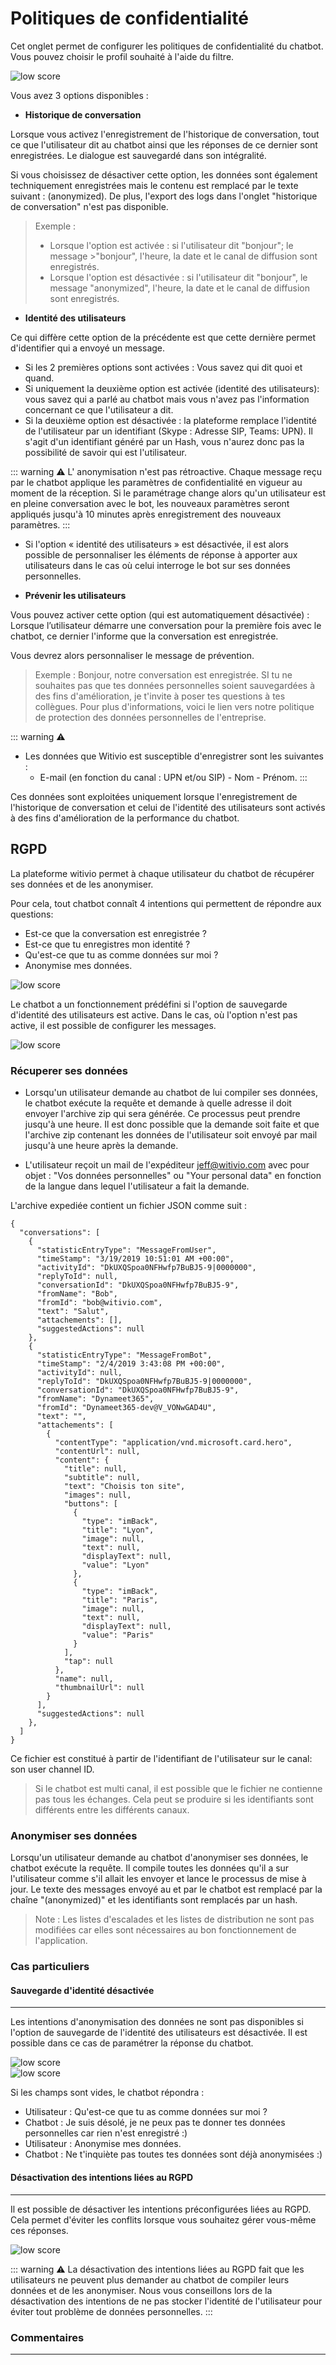 # Politiques de confidentialité

Cet onglet permet de configurer les politiques de confidentialité du chatbot. Vous pouvez choisir le profil souhaité à l'aide du filtre.

<div class="image_center">
  <img :src="$withBase('/assets/img/fr/parametres/confiden1.png')" alt="low score">
</div>


Vous avez 3 options disponibles :


* **Historique de conversation**

Lorsque vous activez l'enregistrement de l'historique de conversation, tout ce que l'utilisateur dit au chatbot ainsi que les réponses de ce dernier sont enregistrées. Le dialogue est sauvegardé dans son intégralité.

Si vous choisissez de désactiver cette option, les données sont également techniquement enregistrées mais le contenu est remplacé par le texte suivant : (anonymized). De plus, l'export des logs dans l'onglet "historique de conversation" n'est pas disponible.

>Exemple :
>-   Lorsque l'option est activée : si l'utilisateur dit "bonjour"; le message >"bonjour", l'heure, la date et le canal de diffusion sont enregistrés.
>-   Lorsque l'option est désactivée : si l'utilisateur dit "bonjour", le message "anonymized", l'heure, la date et le canal de diffusion sont enregistrés.

* **Identité des utilisateurs**

Ce qui diffère cette option de la précédente est que cette dernière permet d'identifier qui a envoyé un message.

-   Si les 2 premières options sont activées : Vous savez qui dit quoi et quand.
-   Si uniquement la deuxième option est activée (identité des utilisateurs): vous savez qui a parlé au chatbot mais vous n'avez pas l'information concernant ce que l'utilisateur a dit.
-   Si la deuxième option est désactivée : la plateforme remplace l'identité de l'utilisateur par un identifiant (Skype : Adresse SIP, Teams: UPN). Il s'agit d'un identifiant généré par un Hash, vous n'aurez donc pas la possibilité de savoir qui est l'utilisateur.

::: warning ⚠️
L' anonymisation n'est pas rétroactive. Chaque message reçu par le chatbot applique les paramètres de confidentialité en vigueur au moment de la réception. Si le paramétrage change alors qu'un utilisateur est en pleine conversation avec le bot, les nouveaux paramètres seront appliqués jusqu'à 10 minutes après enregistrement des nouveaux paramètres.
:::

-   Si l'option « identité des utilisateurs » est désactivée, il est alors possible de personnaliser les éléments de réponse à apporter aux utilisateurs dans le cas où celui interroge le bot sur ses données personnelles.

* **Prévenir les utilisateurs**

Vous pouvez activer cette option (qui est automatiquement désactivée) : Lorsque l’utilisateur démarre une conversation pour la première fois avec le chatbot, ce dernier l'informe que la conversation est enregistrée.

Vous devrez alors personnaliser le message de prévention.

>Exemple : Bonjour, notre conversation est enregistrée. SI tu ne souhaites pas que tes données personnelles soient sauvegardées à des fins d'amélioration, je t'invite à poser tes questions à tes collègues. Pour plus d'informations, voici le lien vers notre politique de protection des données personnelles de l'entreprise.

::: warning ⚠️
* Les données que Witivio est susceptible d'enregistrer sont les suivantes :
  * E-mail (en fonction du canal : UPN et/ou SIP) - Nom - Prénom.
:::

Ces données sont exploitées uniquement lorsque l'enregistrement de l'historique de conversation et celui de l'identité des utilisateurs sont activés à des fins d'amélioration de la performance du chatbot.


## RGPD

La plateforme witivio permet à chaque utilisateur du chatbot de récupérer ses données et de les anonymiser.

Pour cela, tout chatbot connaît 4 intentions qui permettent de répondre aux questions:

* Est-ce que la conversation est enregistrée ?
* Est-ce que tu enregistres mon identité ?
* Qu'est-ce que tu as comme données sur moi ?
* Anonymise mes données.

<div class="image_center">
  <img :src="$withBase('/assets/img/fr/parametres/rgpd1.png')" alt="low score">
</div>


Le chatbot a un fonctionnement prédéfini si l'option de sauvegarde d'identité des utilisateurs est active. Dans le cas, où l'option n'est pas active, il est possible de configurer les messages.

<div class="image_center">
  <img :src="$withBase('/assets/img/fr/parametres/rgpd2.png')" alt="low score">
</div>


### Récuperer ses données

* Lorsqu'un utilisateur demande au chatbot de lui compiler ses données, le chatbot exécute la requête et demande à quelle adresse il doit envoyer l'archive zip qui sera générée. Ce processus peut prendre jusqu'à une heure. Il est donc possible que la demande soit faite et que l'archive zip contenant les données de l'utilisateur soit envoyé par mail jusqu'à une heure après la demande.

* L'utilisateur reçoit un mail de l'expéditeur jeff@witivio.com avec pour objet : "Vos données personnelles" ou "Your personal data" en fonction de la langue dans lequel l'utilisateur a fait la demande.

L'archive expediée contient un fichier JSON comme suit :

```
{
  "conversations": [
    {
      "statisticEntryType": "MessageFromUser",
      "timeStamp": "3/19/2019 10:51:01 AM +00:00",
      "activityId": "DkUXQSpoa0NFHwfp7BuBJ5-9|0000000",
      "replyToId": null,
      "conversationId": "DkUXQSpoa0NFHwfp7BuBJ5-9",
      "fromName": "Bob",
      "fromId": "bob@witivio.com",
      "text": "Salut",
      "attachements": [],
      "suggestedActions": null
    },
    {
      "statisticEntryType": "MessageFromBot",
      "timeStamp": "2/4/2019 3:43:08 PM +00:00",
      "activityId": null,
      "replyToId": "DkUXQSpoa0NFHwfp7BuBJ5-9|0000000",
      "conversationId": "DkUXQSpoa0NFHwfp7BuBJ5-9",
      "fromName": "Dynameet365",
      "fromId": "Dynameet365-dev@V_VONwGAD4U",
      "text": "",
      "attachements": [
        {
          "contentType": "application/vnd.microsoft.card.hero",
          "contentUrl": null,
          "content": {
            "title": null,
            "subtitle": null,
            "text": "Choisis ton site",
            "images": null,
            "buttons": [
              {
                "type": "imBack",
                "title": "Lyon",
                "image": null,
                "text": null,
                "displayText": null,
                "value": "Lyon"
              },
              {
                "type": "imBack",
                "title": "Paris",
                "image": null,
                "text": null,
                "displayText": null,
                "value": "Paris"
              }
            ],
            "tap": null
          },
          "name": null,
          "thumbnailUrl": null
        }
      ],
      "suggestedActions": null
    },
  ]
}
```

Ce fichier est constitué à partir de l'identifiant de l'utilisateur sur le canal: son user channel ID.


>Si le chatbot est multi canal, il est possible que le fichier ne contienne pas tous les échanges. Cela peut se produire si les identifiants sont différents entre les différents canaux.

### Anonymiser ses données

Lorsqu'un utilisateur demande au chatbot d'anonymiser ses données, le chatbot exécute la requête. Il compile toutes les données qu'il a sur l'utilisateur comme s'il allait les envoyer et lance le processus de mise à jour. Le texte des messages envoyé au et par le chatbot est remplacé par la chaîne "(anonymized)" et les identifiants sont remplacés par un hash.


>Note : Les listes d'escalades et les listes de distribution ne sont pas modifiées car elles sont nécessaires au bon fonctionnement de l'application.


### Cas particuliers

#### Sauvegarde d'identité désactivée
---

Les intentions d'anonymisation des données ne sont pas disponibles si l'option de sauvegarde de l'identité des utilisateurs est désactivée. Il est possible dans ce cas de paramétrer la réponse du chatbot.

<div class="image_center">
  <img :src="$withBase('/assets/img/fr/parametres/rgpd3.png')" alt="low score">
</div>

<div class="image_center">
  <img :src="$withBase('/assets/img/fr/parametres/rgpd4.png')" alt="low score">
</div>


Si les champs sont vides, le chatbot répondra :

* Utilisateur : Qu'est-ce que tu as comme données sur moi ?
* Chatbot : Je suis désolé, je ne peux pas te donner tes données personnelles car rien n'est enregistré :)
* Utilisateur : Anonymise mes données.
* Chatbot : Ne t'inquiète pas toutes tes données sont déjà anonymisées :)

#### Désactivation des intentions liées au RGPD
---

Il est possible de désactiver les intentions préconfigurées liées au RGPD. Cela permet d'éviter les conflits lorsque vous souhaitez gérer vous-même ces réponses.

<div class="image_center">
  <img :src="$withBase('/assets/img/fr/parametres/rgpd5.png')" alt="low score">
</div>

::: warning ⚠️
La désactivation des intentions liées au RGPD fait que les utilisateurs ne peuvent plus demander au chatbot de compiler leurs données et de les anonymiser. Nous vous conseillons lors de la désactivation des intentions de ne pas stocker l'identité de l'utilisateur pour éviter tout problème de données personnelles.
:::



### Commentaires
---
<Commentaire />
